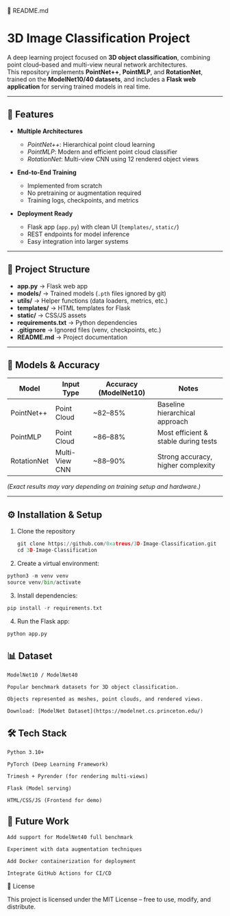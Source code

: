 📘 README.md
# 3D Image Classification Project

A deep learning project focused on **3D object classification**, combining point cloud–based and multi-view neural network architectures.  
This repository implements **PointNet++**, **PointMLP**, and **RotationNet**, trained on the **ModelNet10/40 datasets**, and includes a **Flask web application** for serving trained models in real time.

---

## 🚀 Features
- **Multiple Architectures**  
  - *PointNet++*: Hierarchical point cloud learning  
  - *PointMLP*: Modern and efficient point cloud classifier  
  - *RotationNet*: Multi-view CNN using 12 rendered object views  

- **End-to-End Training**  
  - Implemented from scratch  
  - No pretraining or augmentation required  
  - Training logs, checkpoints, and metrics  

- **Deployment Ready**  
  - Flask app (`app.py`) with clean UI (`templates/`, `static/`)  
  - REST endpoints for model inference  
  - Easy integration into larger systems  

---

## 📂 Project Structure

- **app.py** → Flask web app  
- **models/** → Trained models (`.pth` files ignored by git)  
- **utils/** → Helper functions (data loaders, metrics, etc.)  
- **templates/** → HTML templates for Flask  
- **static/** → CSS/JS assets  
- **requirements.txt** → Python dependencies  
- **.gitignore** → Ignored files (venv, checkpoints, etc.)  
- **README.md** → Project documentation  


---

## 🧪 Models & Accuracy
| Model        | Input Type     | Accuracy (ModelNet10) | Notes                                |
|--------------|---------------|-----------------------|--------------------------------------|
| PointNet++   | Point Cloud    | ~82–85%               | Baseline hierarchical approach        |
| PointMLP     | Point Cloud    | ~86–88%               | Most efficient & stable during tests |
| RotationNet  | Multi-View CNN | ~88–90%               | Strong accuracy, higher complexity   |

*(Exact results may vary depending on training setup and hardware.)*

---

## ⚙️ Installation & Setup
1. Clone the repository
   ```python
   git clone https://github.com/0xatreus/3D-Image-Classification.git
   cd 3D-Image-Classification
   ```

2. Create a virtual environment:
  
  ```python
  python3 -m venv venv
  source venv/bin/activate
  ```

3. Install dependencies:
  
  ```python
  pip install -r requirements.txt
  ```

4. Run the Flask app:
  
  ```python
  python app.py
  ```

## 📊 Dataset
  ```
  ModelNet10 / ModelNet40

  Popular benchmark datasets for 3D object classification.

  Objects represented as meshes, point clouds, and rendered views.

  Download: [ModelNet Dataset](https://modelnet.cs.princeton.edu/)
  ```
## 🛠️ Tech Stack
  ```
  Python 3.10+
  
  PyTorch (Deep Learning Framework)
  
  Trimesh + Pyrender (for rendering multi-views)
  
  Flask (Model serving)
  
  HTML/CSS/JS (Frontend for demo)
  ```
## 🌟 Future Work
  ```
  Add support for ModelNet40 full benchmark
  
  Experiment with data augmentation techniques
  
  Add Docker containerization for deployment
  
  Integrate GitHub Actions for CI/CD
  ```
📜 License

This project is licensed under the MIT License – free to use, modify, and distribute.
